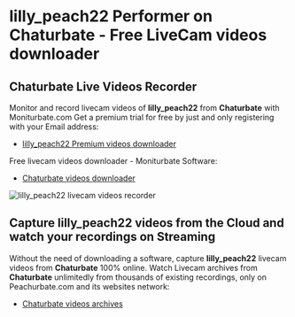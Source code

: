 # lilly_peach22 Performer on Chaturbate - Free LiveCam videos downloader

## Chaturbate Live Videos Recorder

Monitor and record livecam videos of **lilly_peach22** from **Chaturbate** with Moniturbate.com
Get a premium trial for free by just and only registering with your Email address:
* [lilly_peach22 Premium videos downloader](https://moniturbate.com/request-demo-licence-key.html)

Free livecam videos downloader - Moniturbate Software:
* [Chaturbate videos downloader](https://moniturbate.com/moniturbate-download-software.html)

![lilly_peach22 livecam videos recorder](https://peachurnet.com/templates/moniturbate-software.png)


## Capture lilly_peach22 videos from the Cloud and watch your recordings on Streaming

Without the need of downloading a software, capture **lilly_peach22** livecam videos from **Chaturbate** 100% online.
Watch Livecam archives from **Chaturbate** unlimitedly from thousands of existing recordings, only on Peachurbate.com and its websites network:
* [Chaturbate videos archives](https://peachurnet.com/)